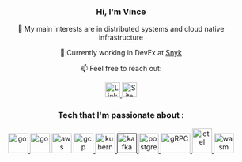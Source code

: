 <h3 align="center">Hi, I'm Vince</h3>

<p align="center"> 🌱 My main interests are in distributed systems and cloud native infrastructure</p>
<p align="center"> 💼 Currently working in DevEx at <a href="https://snyk.io/">Snyk</a></p>
<p align="center"> 📫 Feel free to reach out:</p>
<div align="center"> 
   <a href="https://www.linkedin.com/in/vincent-desloover/">
      <img src="https://cdn.svgporn.com/logos/linkedin-icon.svg" alt="LinkedIN" width="30" height="30"/> 
   </a>
   <a href="https://vincedeslo.github.io/">
      <img src="https://res.cloudinary.com/dnvi8p3mm/image/upload/v1725973219/website_kyb1lc.png" alt="Site" width="30" height="30"/> 
   </a>
</div> 

<h3 align="center">Tech that I'm passionate about :</h3>
   <div align="center">
      <a href="https://www.rust-lang.org/" title="Rust" target="_blank">
        <img src="https://cdn.svgporn.com/logos/rust.svg" alt="go" width="40" height="40"/>
      </a>
      <a href="https://golang.org" title="Go" target="_blank" style="text-decoration:none"> 
        <img src="https://cdn.svgporn.com/logos/gopher.svg" alt="go" width="40" height="40"/>
      </a>
      <a href="https://aws.amazon.com/" title="AWS" target="_blank" style="text-decoration:none"> 
        <img src="https://cdn.svgporn.com/logos/aws.svg" alt="aws" width="40" height="40"/> 
      </a>
      <a href="https://cloud.google.com/" title="GCP" target="_blank"> 
        <img src="https://cdn.svgporn.com/logos/google-cloud.svg" alt="gcp" width="40" height="40"/>
      </a>
      <a href="https://kubernetes.io/" title="Kubernetes" target="_blank"> 
        <img src="https://cdn.svgporn.com/logos/kubernetes.svg" alt="kubernetes" width="40" height="40"/> 
      </a>
      <a href="" title="Kafka" target="_blank"> 
        <img src="https://cdn.svgporn.com/logos/kafka-icon.svg" alt="kafka" width="40" height="40"/> 
      </a>
      <a href="https://www.postgresql.org/" title="Postgres" target="_blank"> 
        <img src="https://cdn.svgporn.com/logos/postgresql.svg" alt="postgres" width="40" height="40"/>
      </a>
      <a href="https://grpc.io/" title="gRPC" target="_blank"> 
        <img src="https://cdn.svgporn.com/logos/grpc.svg" alt="gRPC" width="60" height="40"/> 
      </a>
      <a href="https://opentelemetry.io/" title="Open Telemetry" target="_blank">
         <img src="https://cdn.svgporn.com/logos/opentelemetry-icon.svg" alt="otel" width="40" height="50"/>
      </a>
      <a href="https://webassembly.org/" title="WASM" target="_blank" style="text-decoration:none"> 
        <img src="https://cdn.svgporn.com/logos/webassembly.svg" alt="wasm" width="40" height="40"/> 
      </a>
   </div>
<br/>
